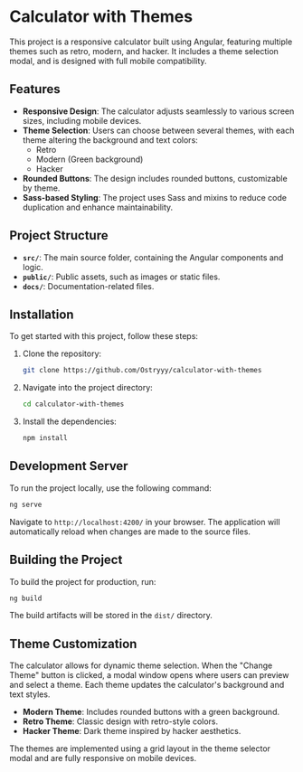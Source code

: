 # Calculator with Themes

This project is a responsive calculator built using Angular, featuring multiple themes such as retro, modern, and hacker. It includes a theme selection modal, and is designed with full mobile compatibility.

## Features

- **Responsive Design**: The calculator adjusts seamlessly to various screen sizes, including mobile devices.
- **Theme Selection**: Users can choose between several themes, with each theme altering the background and text colors:
  - Retro
  - Modern (Green background)
  - Hacker
- **Rounded Buttons**: The design includes rounded buttons, customizable by theme.
- **Sass-based Styling**: The project uses Sass and mixins to reduce code duplication and enhance maintainability.

## Project Structure

- **`src/`**: The main source folder, containing the Angular components and logic.
- **`public/`**: Public assets, such as images or static files.
- **`docs/`**: Documentation-related files.

## Installation

To get started with this project, follow these steps:

1. Clone the repository:

    ```bash
    git clone https://github.com/Ostryyy/calculator-with-themes
    ```

2. Navigate into the project directory:

    ```bash
    cd calculator-with-themes
    ```
   
4. Install the dependencies:

    ```bash
    npm install
    ```

## Development Server

To run the project locally, use the following command:

  ```bash
  ng serve
  ```

Navigate to `http://localhost:4200/` in your browser. The application will automatically reload when changes are made to the source files.

## Building the Project

To build the project for production, run:

  ```bash
  ng build
  ```

The build artifacts will be stored in the `dist/` directory.

## Theme Customization

The calculator allows for dynamic theme selection. When the "Change Theme" button is clicked, a modal window opens where users can preview and select a theme. Each theme updates the calculator's background and text styles.

- **Modern Theme**: Includes rounded buttons with a green background.
- **Retro Theme**: Classic design with retro-style colors.
- **Hacker Theme**: Dark theme inspired by hacker aesthetics.

The themes are implemented using a grid layout in the theme selector modal and are fully responsive on mobile devices.
